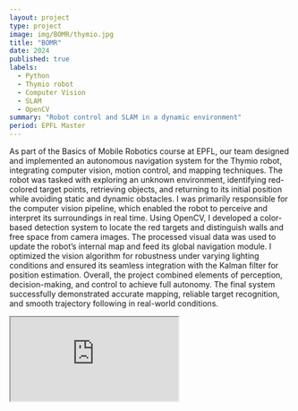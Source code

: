 ```yaml
---
layout: project
type: project
image: img/BOMR/thymio.jpg
title: "BOMR"
date: 2024
published: true
labels:
  - Python
  - Thymio robot
  - Computer Vision
  - SLAM
  - OpenCV
summary: "Robot control and SLAM in a dynamic environment"
period: EPFL Master
---
```



As part of the Basics of Mobile Robotics course at EPFL, our team designed and implemented an autonomous navigation system for the Thymio robot, integrating computer vision, motion control, and mapping techniques. The robot was tasked with exploring an unknown environment, identifying red-colored target points, retrieving objects, and returning to its initial position while avoiding static and dynamic obstacles.
I was primarily responsible for the computer vision pipeline, which enabled the robot to perceive and interpret its surroundings in real time. Using OpenCV, I developed a color-based detection system to locate the red targets and distinguish walls and free space from camera images. The processed visual data was used to update the robot’s internal map and feed its global navigation module. I optimized the vision algorithm for robustness under varying lighting conditions and ensured its seamless integration with the Kalman filter for position estimation.
Overall, the project combined elements of perception, decision-making, and control to achieve full autonomy. The final system successfully demonstrated accurate mapping, reliable target recognition, and smooth trajectory following in real-world conditions.

<div class="ratio ratio-4x3 my-4" style="max-width: 600px; margin: 0 auto;">
  <iframe 
    src="https://drive.google.com/file/d/1wTRObgNCnMcC-vWDzunhK5DmzSavFFN7/preview"
    title="Final project"
    allowfullscreen>
  </iframe>
</div>



